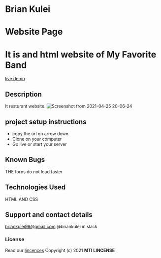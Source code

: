 # Brian Kulei
# Website Page
# It is and html website of My Favorite Band 
[live demo](https://brian6382.github.io/Anitas_Kitchen_project/)
## Description
It resturant website.
![Screenshot from 2021-04-25 20-06-24](https://user-images.githubusercontent.com/82508349/116002297-cbd76080-a601-11eb-8a69-113540691483.png)
## project setup instructions
- copy the url on arrow down
- Clone on your computer
- Go live or start your server
## Known Bugs
THE forns do not load faster
## Technologies Used
HTML AND CSS
## Support and contact details
briankulei98@gmail.com @briankulei in slack
### License
Read our [lincences](./Lincense)
Copyright (c) 2021 **MTI LINCENSE**
